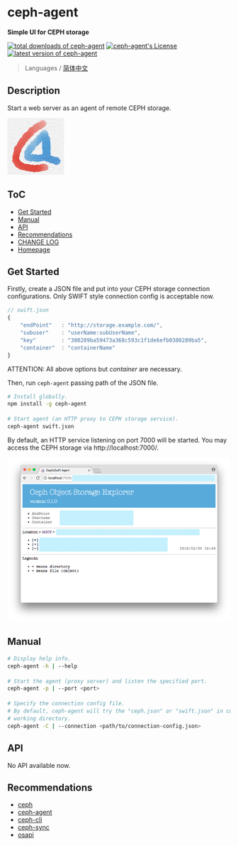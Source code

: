 #	ceph-agent
__Simple UI for CEPH storage__

[![total downloads of ceph-agent](https://img.shields.io/npm/dt/ceph-agent.svg)](https://www.npmjs.com/package/ceph-agent)
[![ceph-agent's License](https://img.shields.io/npm/l/ceph-agent.svg)](https://www.npmjs.com/package/ceph-agent)
[![latest version of ceph-agent](https://img.shields.io/npm/v/ceph-agent.svg)](https://www.npmjs.com/package/ceph-agent)

> Languages / [简体中文](./README.zh_CN.md)

##  Description

Start a web server as an agent of remote CEPH storage.

![logo](./docs/logo.128.png)

##	ToC

*	[Get Started](#get-started)
* 	[Manual](#manual)
*	[API](#api)
*   [Recommendations](#recommendations)
*	[CHANGE LOG](./CHANGELOG.md)
*	[Homepage](https://github.com/YounGoat/nodejs.ceph-agent)

##	Get Started

Firstly, create a JSON file and put into your CEPH storage connection configurations. Only SWIFT style connection config is acceptable now.

```javascript
// swift.json
{
    "endPoint"   : "http://storage.example.com/",
    "subuser"    : "userName:subUserName",
    "key"        : "380289ba59473a368c593c1f1de6efb0380289ba5",
    "container"  : "containerName"
}
```

ATTENTION: All above options but *container* are necessary.

Then, run `ceph-agent` passing path of the JSON file.

```bash
# Install globally.
npm install -g ceph-agent

# Start agent (an HTTP proxy to CEPH storage service).
ceph-agent swift.json
```

By default, an HTTP service listening on port 7000 will be started. You may access the CEPH storage via http://localhost:7000/.

![ceph-agent homepage](./docs/homepage.png)

##	Manual

```bash
# Display help info.
ceph-agent -h | --help

# Start the agent (proxy server) and listen the specified port.
ceph-agent -p | --port <port>

# Specify the connection config file.
# By default, ceph-agent will try the "ceph.json" or "swift.json" in current
# working directory.
ceph-agent -C | --connection <path/to/connection-config.json>
```

##  API

No API available now.

##  Recommendations

*   [ceph](https://www.npmjs.com/package/ceph)
*   [ceph-agent](https://www.npmjs.com/package/ceph-agent)
*   [ceph-cli](https://www.npmjs.com/package/ceph-cli)
*   [ceph-sync](https://www.npmjs.com/package/ceph-sync)
*   [osapi](https://www.npmjs.com/package/osapi)

